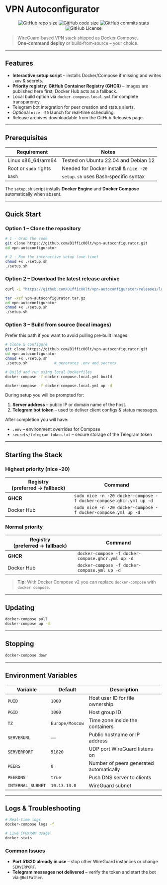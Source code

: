# VPN Autoconfigurator

<div align="center">

<img alt="GitHub repo size" src="https://img.shields.io/github/repo-size/D1ffic00lt/vpn-autoconfigurator">
<img alt="GitHub code size" src="https://img.shields.io/github/languages/code-size/D1ffic00lt/vpn-autoconfigurator">
<img alt="GitHub commits stats" src="https://img.shields.io/github/commit-activity/y/D1ffic00lt/vpn-autoconfigurator">
<img alt="GitHub License" src="https://img.shields.io/github/license/D1ffic00lt/vpn-autoconfigurator">

</div>

> WireGuard‑based VPN stack shipped as Docker Compose. **One‑command deploy** or build‑from‑source – your choice.

---

## Features

* **Interactive setup script** – installs Docker/Compose if missing and writes `.env` & secrets.
* **Priority registry: GitHub Container Registry (GHCR)** – images are published here first; Docker Hub acts as a fallback.
* Local build option via `docker-compose.local.yml` for complete transparency.
* Telegram bot integration for peer creation and status alerts.
* Optional `nice ‑20` launch for real‑time scheduling.
* Release archives downloadable from the GitHub Releases page.

---

## Prerequisites

| Requirement | Notes |
|-------------|-------|
| Linux x86_64/arm64 | Tested on Ubuntu 22.04 and Debian 12 |
| Root or `sudo` rights | Needed for Docker install & `nice -20` |
| `bash` | `setup.sh` uses Bash‑specific syntax |

The `setup.sh` script installs **Docker Engine** and **Docker Compose** automatically when absent.

---

## Quick Start

### Option 1 – Clone the repository

```bash
# 1 · Grab the code
git clone https://github.com/D1ffic00lt/vpn-autoconfigurator.git
cd vpn-autoconfigurator

# 2 · Run the interactive setup (one‑time)
chmod +x ./setup.sh
./setup.sh
```

### Option 2 – Download the latest release archive

```bash
curl -L "https://github.com/D1ffic00lt/vpn-autoconfigurator/releases/latest/download/vpn-autoconfigurator.tar.gz" -o vpn-autoconfigurator.tar.gz

tar -xzf vpn-autoconfigurator.tar.gz
cd vpn-autoconfigurator
chmod +x ./setup.sh
./setup.sh
```

### Option 3 – **Build from source (local images)**

Prefer this path if you want to avoid pulling pre‑built images:

```bash
# Clone & configure
git clone https://github.com/D1ffic00lt/vpn-autoconfigurator.git
cd vpn-autoconfigurator
chmod +x ./setup.sh
./setup.sh            # generates .env and secrets

# Build and run using local Dockerfiles
docker-compose -f docker-compose.local.yml build

docker-compose -f docker-compose.local.yml up -d
```

During setup you will be prompted for:

1. **Server address** – public IP or domain name of the host.
2. **Telegram bot token** – used to deliver client configs & status messages.

After completion you will have:

* `.env` – environment overrides for Compose
* `secrets/telegram-token.txt` – secure storage of the Telegram token

---

## Starting the Stack

### Highest priority (nice ‑20)

| Registry (preferred → fallback) | Command |
|---------------------------------|---------|
| **GHCR** | `sudo nice -n -20 docker-compose -f docker-compose.ghcr.yml up -d` |
| Docker Hub | `sudo nice -n -20 docker-compose -f docker-compose.yml up -d` |

### Normal priority

| Registry (preferred → fallback) | Command |
|---------------------------------|---------|
| **GHCR** | `docker-compose -f docker-compose.ghcr.yml up -d` |
| Docker Hub | `docker-compose -f docker-compose.yml up -d` |

> **Tip:** With Docker Compose v2 you can replace `docker-compose` with `docker compose`.

---

## Updating

```bash
docker-compose pull
docker-compose up -d
```

---

## Stopping

```bash
docker-compose down
```

---

## Environment Variables

| Variable | Default | Description |
|----------|---------|-------------|
| `PUID` | `1000` | Host user ID for file ownership |
| `PGID` | `1000` | Host group ID |
| `TZ` | `Europe/Moscow` | Time zone inside the containers |
| `SERVERURL` | — | Public hostname or IP address |
| `SERVERPORT` | `51820` | UDP port WireGuard listens on |
| `PEERS` | `0` | Number of peers generated automatically |
| `PEERDNS` | `true` | Push DNS server to clients |
| `INTERNAL_SUBNET` | `10.13.13.0` | WireGuard subnet |

---

## Logs & Troubleshooting

```bash
# Real‑time logs
docker-compose logs -f

# Live CPU/RAM usage
docker stats
```

### Common Issues

* **Port 51820 already in use** – stop other WireGuard instances or change `SERVERPORT`.
* **Telegram messages not delivered** – verify the token and start the bot via `@BotFather`.

